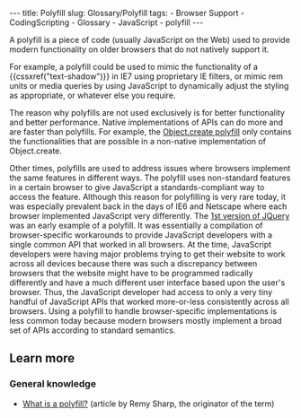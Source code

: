 --- title: Polyfill slug: Glossary/Polyfill tags: - Browser Support - CodingScripting - Glossary - JavaScript - polyfill ---

A polyfill is a piece of code (usually JavaScript on the Web) used to provide modern functionality on older browsers that do not natively support it.

For example, a polyfill could be used to mimic the functionality of a {{cssxref("text-shadow")}} in IE7 using proprietary IE filters, or mimic rem units or media queries by using JavaScript to dynamically adjust the styling as appropriate, or whatever else you require.

The reason why polyfills are not used exclusively is for better functionality and better performance. Native implementations of APIs can do more and are faster than polyfills. For example, the [Object.create polyfill](/en-US/docs/Web/JavaScript/Reference/Global_Objects/Object/create#polyfill) only contains the functionalities that are possible in a non-native implementation of Object.create.

Other times, polyfills are used to address issues where browsers implement the same features in different ways. The polyfill uses non-standard features in a certain browser to give JavaScript a standards-compliant way to access the feature. Although this reason for polyfilling is very rare today, it was especially prevalent back in the days of IE6 and Netscape where each browser implemented JavaScript very differently. The [1st version of JQuery](https://ajax.googleapis.com/ajax/libs/jquery/1.12.4/jquery.js) was an early example of a polyfill. It was essentially a compilation of browser-specific workarounds to provide JavaScript developers with a single common API that worked in all browsers. At the time, JavaScript developers were having major problems trying to get their website to work across all devices because there was such a discrepancy between browsers that the website might have to be programmed radically differently and have a much different user interface based upon the user's browser. Thus, the JavaScript developer had access to only a very tiny handful of JavaScript APIs that worked more-or-less consistently across all browsers. Using a polyfill to handle browser-specific implementations is less common today because modern browsers mostly implement a broad set of APIs according to standard semantics.

## Learn more

### General knowledge

- [What is a polyfill?](https://remysharp.com/2010/10/08/what-is-a-polyfill) (article by Remy Sharp, the originator of the term)
